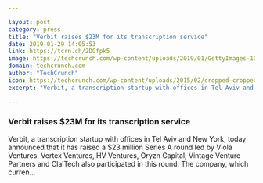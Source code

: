 ```yaml
---

layout: post
category: press
title: "Verbit raises $23M for its transcription service"
date: 2019-01-29 14:05:53
link: https://tcrn.ch/2DGfpk5
image: https://techcrunch.com/wp-content/uploads/2019/01/GettyImages-1039557130.jpg?w=600
domain: techcrunch.com
author: "TechCrunch"
icon: https://techcrunch.com/wp-content/uploads/2015/02/cropped-cropped-favicon-gradient.png?w=180
excerpt: "Verbit, a transcription startup with offices in Tel Aviv and New York, today announced that it has raised a $23 million Series A round led by Viola Ventures. Vertex Ventures, HV Ventures, Oryzn Capital, Vintage Venture Partners and ClalTech also participated in this round. The company, which curren…"

---
```


### Verbit raises $23M for its transcription service

Verbit, a transcription startup with offices in Tel Aviv and New York, today announced that it has raised a $23 million Series A round led by Viola Ventures. Vertex Ventures, HV Ventures, Oryzn Capital, Vintage Venture Partners and ClalTech also participated in this round. The company, which curren…